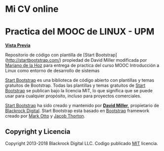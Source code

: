 # Mi CV online

# Practica del MOOC de LINUX - UPM

**[Vista Previa](https://marianodelahoz.github.io/)**

Repositorio de código con plantilla de [Start Bootstrap] (http://startbootstrap.com/) propiedad de David Miller modificada por [Mariano de la Hoz](http://marianodela.hol.es) para entrega de practica del curso MOOC Introducción a Linux como entorno de desarrollo de sistemas

[Start Bootstrap](http://startbootstrap.com/) es una biblioteca de código abierto con plantillas y temas gratuitos de Bootstrap. Todas las plantillas y temas gratuitos de [Start Bootstrap](http://startbootstrap.com/) se publican bajo la licencia MIT, lo que significa que se puede usar para cualquier propósito, incluso para proyectos comerciales.

[Start Bootstrap](http://startbootstrap.com/) ha sido creado y mantenido por **[David Miller](http://davidmiller.io/)**, propietario de [Blackrock Digital](http://blackrockdigital.io/).
Start Bootstrap esta basado en [Bootstrap](http://getbootstrap.com/) framework creado por [Mark Otto](https://twitter.com/mdo) y [Jacob Thorton](https://twitter.com/fat).

## Copyright y Licencia

Copyright 2013-2018 Blackrock Digital LLC. Codigo publicado [MIT](https://github.com/BlackrockDigital/startbootstrap-resume/blob/gh-pages/LICENSE) licencia.

